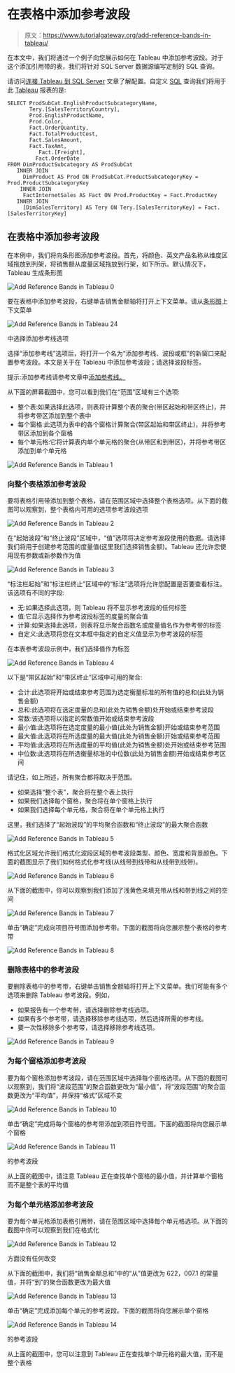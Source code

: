 # 在表格中添加参考波段

> 原文：<https://www.tutorialgateway.org/add-reference-bands-in-tableau/>

在本文中，我们将通过一个例子向您展示如何在 Tableau 中添加参考波段。对于这个添加引用带的表，我们将针对 SQL Server 数据源编写定制的 SQL 查询。

请访问[连接 Tableau 到 SQL Server](https://www.tutorialgateway.org/connecting-tableau-to-sql-server/) 文章了解配置。自定义 [SQL](https://www.tutorialgateway.org/sql/) 查询我们将用于此 [Tableau](https://www.tutorialgateway.org/tableau/) 报表的是:

```
SELECT ProdSubCat.EnglishProductSubcategoryName, 
	   Tery.[SalesTerritoryCountry], 
	   Prod.EnglishProductName, 
	   Prod.Color, 
	   Fact.OrderQuantity, 
	   Fact.TotalProductCost, 
	   Fact.SalesAmount, 
	   Fact.TaxAmt, 
          Fact.[Freight],
         Fact.OrderDate
FROM DimProductSubcategory AS ProdSubCat
   INNER JOIN
     DimProduct AS Prod ON ProdSubCat.ProductSubcategoryKey = Prod.ProductSubcategoryKey 
    INNER JOIN
     FactInternetSales AS Fact ON Prod.ProductKey = Fact.ProductKey 
   INNER JOIN
     [DimSalesTerritory] AS Tery ON Tery.[SalesTerritoryKey] = Fact.[SalesTerritoryKey]
```

## 在表格中添加参考波段

在本例中，我们将向条形图添加参考波段。首先，将颜色、英文产品名称从维度区域拖放到列架，将销售额从度量区域拖放到行架，如下所示。默认情况下，Tableau 生成条形图

![Add Reference Bands in Tableau 0](img/9dde9f96f54776eeee4f3e1f1d14a01c.png)

要在表格中添加参考波段，右键单击销售金额轴将打开上下文菜单。请从[条形图](https://www.tutorialgateway.org/bar-chart-in-tableau/)上下文菜单

![Add Reference Bands in Tableau 24](img/88b6c0ad463227a9410be12b100acba5.png)

中选择添加参考线选项

选择“添加参考线”选项后，将打开一个名为“添加参考线、波段或框”的新窗口来配置参考波段。本文是关于在 Tableau 中添加参考波段；请选择波段标签。

提示:添加参考线请参考文章中[添加参考线。](https://www.tutorialgateway.org/add-reference-lines-in-tableau/)

从下面的屏幕截图中，您可以看到我们在“范围”区域有三个选项:

*   整个表:如果选择此选项，则表将计算整个表的聚合(带区起始和带区终止)，并将参考带区添加到整个表中
*   每个窗格:此选项为表中的各个窗格计算聚合(带区起始和带区终止)，并将参考带区添加到各个窗格
*   每个单元格:它将计算表内单个单元格的聚合(从带区和到带区)，并将参考带区添加到单个单元格

![Add Reference Bands in Tableau 1](img/01c5fd7112431882e8da345f15eb7194.png)

### 向整个表格添加参考波段

要将表格引用带添加到整个表格，请在范围区域中选择整个表格选项。从下面的截图可以观察到，整个表格内可用的选项参考波段选项

![Add Reference Bands in Tableau 2](img/835f99478cdba6d04b4a3bdaedb39ee5.png)

在“起始波段”和“终止波段”区域中，“值”选项将决定参考波段使用的数据。请选择我们将用于创建参考范围的度量值(这里我们选择销售金额)。Tableau 还允许您使用现有参数或新参数作为值

![Add Reference Bands in Tableau 3](img/0e622751045e0f79dcd5550a366b27cd.png)

“标注栏起始”和“标注栏终止”区域中的“标注”选项将允许您配置是否要查看标注。该选项有不同的字段:

*   无:如果选择此选项，则 Tableau 将不显示参考波段的任何标签
*   值:它显示选择作为参考波段标签的度量的聚合值
*   计算:如果选择此选项，则表将显示聚合函数名或度量值名作为参考带的标签
*   自定义:此选项将您在文本框中指定的自定义值显示为参考波段的标签

在本表参考波段示例中，我们选择值作为标签

![Add Reference Bands in Tableau 4](img/1310b54dc79185a8817598bc25dba442.png)

以下是“带区起始”和“带区终止”区域中可用的聚合:

*   合计:此选项将开始或结束参考范围为选定衡量标准的所有值的总和(此处为销售金额)
*   总和:此选项将在选定度量的总和(此处为销售金额)处开始或结束参考波段
*   常数:该选项将以指定的常数值开始或结束参考波段
*   最小值:此选项将在选定度量的最小值(此处为销售金额)开始或结束参考范围
*   最大值:此选项将在所选度量的最大值(此处为销售金额)开始或结束参考范围
*   平均值:此选项将在所选度量的平均值(此处为销售金额)处开始或结束参考范围
*   中位数:此选项将在所选衡量标准的中位数(此处为销售金额)开始或结束参考区间

请记住，如上所述，所有聚合都将取决于范围。

*   如果选择“整个表”，聚合将在整个表上执行
*   如果我们选择每个窗格，聚合将在单个窗格上执行
*   如果我们选择每个单元格，聚合将在单个单元格上执行

这里，我们选择了“起始波段”的平均聚合函数和“终止波段”的最大聚合函数

![Add Reference Bands in Tableau 5](img/47c3d322ce9ff0869682a408eec43dd0.png)

格式化区域允许我们格式化波段区域的参考波段类型、颜色、宽度和背景颜色。下面的截图显示了我们如何格式化参考线(从线带到线带和从线带到线带)。

![Add Reference Bands in Tableau 6](img/dbba68c275b5c460c4deaba6b20f86c6.png)

从下面的截图中，你可以观察到我们添加了浅黄色来填充带从线和带到线之间的空间

![Add Reference Bands in Tableau 7](img/b1dbe1cb23a3a2d1bce64c416e5431c3.png)

单击“确定”完成向项目符号图添加参考带。下面的截图将向您展示整个表格的参考带

![Add Reference Bands in Tableau 8](img/4d9b99c9b2e4a6c9cd2c12f113b612dc.png)

### 删除表格中的参考波段

要删除表格中的参考带，右键单击销售金额轴将打开上下文菜单。我们可能有多个选项来删除 Tableau 参考波段。例如，

*   如果报告有一个参考带，请选择删除参考线选项。
*   如果有多个参考带，请选择移除参考线选项，然后选择所需的参考线。
*   要一次性移除多个参考带，请选择移除参考线选项。

![Add Reference Bands in Tableau 9](img/75d05107fef8ba68383e0b7e14baedab.png)

### 为每个窗格添加参考波段

要为每个窗格添加参考波段，请在范围区域中选择每个窗格选项。从下面的截图可以观察到，我们将“波段范围”的聚合函数更改为“最小值”，将“波段范围”的聚合函数更改为“平均值”，并保持“格式”区域不变

![Add Reference Bands in Tableau 10](img/b81399b147c0e28da0459ade73ec1073.png)

单击“确定”完成将每个窗格的参考带添加到项目符号图。下面的截图将向您展示单个窗格

![Add Reference Bands in Tableau 11](img/62bb6bf0307ec9a08d8afc898de72501.png)

的参考波段

从上面的截图中，请注意 Tableau 正在查找单个窗格的最小值，并计算单个窗格而不是整个表的平均值

### 为每个单元格添加参考波段

要为每个单元格添加表格引用带，请在范围区域中选择每个单元格选项。从下面的截图中你可以观察到我们在格式化

![Add Reference Bands in Tableau 12](img/18f1514315e4b00a91e4125474efa3ab.png)

方面没有任何改变

从下面的截图中，我们将“销售金额总和”中的“从”值更改为 622，007.1 的常量值，并将“到”的聚合函数更改为最大值

![Add Reference Bands in Tableau 13](img/47c7d0a439566e468b698584f06af565.png)

单击“确定”完成添加每个单元的参考波段。下面的截图将向您展示单个窗格

![Add Reference Bands in Tableau 14](img/7a961e9f689290cad85aa95745548ba1.png)

的参考波段

从上面的截图中，您可以注意到 Tableau 正在查找单个单元格的最大值，而不是整个表格
